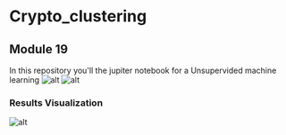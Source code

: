 # Crypto_clustering
## Module 19
In this repository you'll the jupiter notebook for a Unsupervided machine learning
![alt](https://user-images.githubusercontent.com/112990749/228924538-e2f3db66-40d2-45b1-9911-8a1925479456.png)
![alt](https://user-images.githubusercontent.com/112990749/228924585-976046d4-82d6-47e4-b864-1ecd56fe339e.png)
### Results Visualization
![alt](https://user-images.githubusercontent.com/112990749/228924732-b07d8734-b6c0-458e-869f-5270949ebc82.png)

